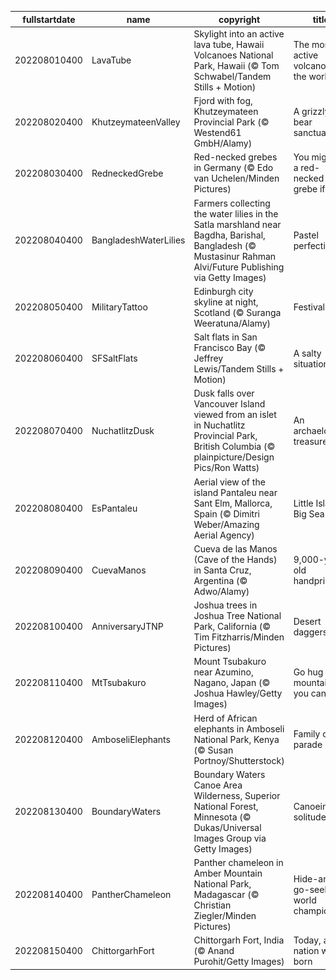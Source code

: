 |fullstartdate|name|copyright|title|image|
|--|--|--|--|--|
202208010400|LavaTube|Skylight into an active lava tube, Hawaii Volcanoes National Park, Hawaii (© Tom Schwabel/Tandem Stills + Motion)|The most active volcano in the world|![](/en-CA/2022/08/202208010400LavaTube.jpg)|
202208020400|KhutzeymateenValley|Fjord with fog, Khutzeymateen Provincial Park (© Westend61 GmbH/Alamy)|A grizzly bear sanctuary|![](/en-CA/2022/08/202208020400KhutzeymateenValley.jpg)|
202208030400|RedneckedGrebe|Red-necked grebes in Germany (© Edo van Uchelen/Minden Pictures)|You might be a red-necked grebe if…|![](/en-CA/2022/08/202208030400RedneckedGrebe.jpg)|
202208040400|BangladeshWaterLilies|Farmers collecting the water lilies in the Satla marshland near Bagdha, Barishal, Bangladesh (© Mustasinur Rahman Alvi/Future Publishing via Getty Images)|Pastel perfection|![](/en-CA/2022/08/202208040400BangladeshWaterLilies.jpg)|
202208050400|MilitaryTattoo|Edinburgh city skyline at night, Scotland (© Suranga Weeratuna/Alamy)|Festival fever|![](/en-CA/2022/08/202208050400MilitaryTattoo.jpg)|
202208060400|SFSaltFlats|Salt flats in San Francisco Bay (© Jeffrey Lewis/Tandem Stills + Motion)|A salty situation|![](/en-CA/2022/08/202208060400SFSaltFlats.jpg)|
202208070400|NuchatlitzDusk|Dusk falls over Vancouver Island viewed from an islet in Nuchatlitz Provincial Park, British Columbia (© plainpicture/Design Pics/Ron Watts)|An archaelogical treasure|![](/en-CA/2022/08/202208070400NuchatlitzDusk.jpg)|
202208080400|EsPantaleu|Aerial view of the island Pantaleu near Sant Elm, Mallorca, Spain (© Dimitri Weber/Amazing Aerial Agency)|Little Island, Big Sea|![](/en-CA/2022/08/202208080400EsPantaleu.jpg)|
202208090400|CuevaManos|Cueva de las Manos (Cave of the Hands) in Santa Cruz, Argentina (© Adwo/Alamy)|9,000-year-old handprints|![](/en-CA/2022/08/202208090400CuevaManos.jpg)|
202208100400|AnniversaryJTNP|Joshua trees in Joshua Tree National Park, California (© Tim Fitzharris/Minden Pictures)|Desert daggers?|![](/en-CA/2022/08/202208100400AnniversaryJTNP.jpg)|
202208110400|MtTsubakuro|Mount Tsubakuro near Azumino, Nagano, Japan (© Joshua Hawley/Getty Images)|Go hug a mountain, if you can|![](/en-CA/2022/08/202208110400MtTsubakuro.jpg)|
202208120400|AmboseliElephants|Herd of African elephants in Amboseli National Park, Kenya (© Susan Portnoy/Shutterstock)|Family on parade|![](/en-CA/2022/08/202208120400AmboseliElephants.jpg)|
202208130400|BoundaryWaters|Boundary Waters Canoe Area Wilderness, Superior National Forest, Minnesota (© Dukas/Universal Images Group via Getty Images)|Canoeing in solitude|![](/en-CA/2022/08/202208130400BoundaryWaters.jpg)|
202208140400|PantherChameleon|Panther chameleon in Amber Mountain National Park, Madagascar (© Christian Ziegler/Minden Pictures)|Hide-and-go-seek world champion|![](/en-CA/2022/08/202208140400PantherChameleon.jpg)|
202208150400|ChittorgarhFort|Chittorgarh Fort, India (© Anand Purohit/Getty Images)|Today, a nation was born|![](/en-CA/2022/08/202208150400ChittorgarhFort.jpg)|
